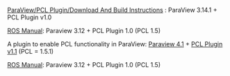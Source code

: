 [ParaView/PCL Plugin/Download And Build Instructions](https://www.paraview.org/Wiki/ParaView/PCL_Plugin/Download_And_Build_Instructions) : ParaView 3.14.1 + PCL Plugin v1.0


[ROS Manual](http://wiki.ros.org/Industrial/Tutorials/PCLParaview): Paraview 3.12 + PCL Plugin 1.0 (PCL 1.5)

A plugin to enable PCL functionality in ParaView: [Paraview 4.1](https://www.paraview.org/paraview-downloads/download.php?submit=Download&version=v4.1&type=binary&os=Linux&downloadFile=ParaView-4.1.0-Linux-64bit-glibc-2.3.6.tar.gz) + [PCL Plugin v1.1](https://github.com/Kitware/PCLPlugin) (PCL = 1.5.1)



[ROS Manual](http://wiki.ros.org/Industrial/Tutorials/PCLParaview): Paraview 3.12 + PCL Plugin 1.0 (PCL 1.5)
